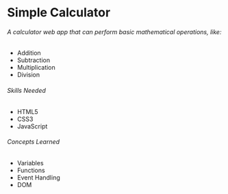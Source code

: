 # Simple Calculator
 
###### A calculator web app that can perform basic mathematical operations, like:
- Addition
- Subtraction
- Multiplication
- Division

###### Skills Needed
- HTML5
- CSS3
- JavaScript

###### Concepts Learned
- Variables
- Functions
- Event Handling
- DOM
